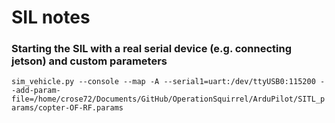 # SIL notes

### Starting the SIL with a real serial device (e.g. connecting jetson) and custom parameters

`sim_vehicle.py --console --map -A --serial1=uart:/dev/ttyUSB0:115200 --add-param-file=/home/crose72/Documents/GitHub/OperationSquirrel/ArduPilot/SITL_params/copter-OF-RF.params`
